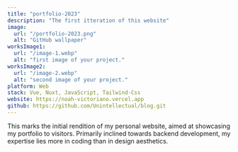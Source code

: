 ```yaml
---
title: "portfolio-2023"
description: "The first itteration of this website"
image:
  url: "/portfolio-2023.png"
  alt: "GitHub wallpaper"
worksImage1:
  url: "/image-1.webp"
  alt: "first image of your project."
worksImage2:
  url: "/image-2.webp"
  alt: "second image of your project."
platform: Web
stack: Vue, Nuxt, JavaScript, Tailwind-Css
website: https://noah-victoriano.vercel.app
github: https://github.com/Unintellectual/blog.git
---
```


This marks the initial rendition of my personal website, aimed at showcasing my portfolio to visitors. Primarily inclined towards backend development, my expertise lies more in coding than in design aesthetics.
